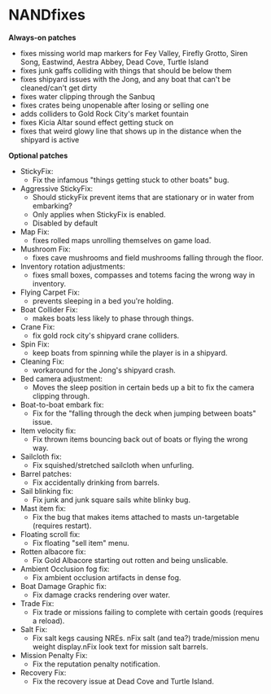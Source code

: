 # NANDfixes

**Always-on patches**
- fixes missing world map markers for Fey Valley, Firefly Grotto, Siren Song, Eastwind, Aestra Abbey, Dead Cove, Turtle Island
- fixes junk gaffs colliding with things that should be below them
- fixes shipyard issues with the Jong, and any boat that can't be cleaned/can't get dirty
- fixes water clipping through the Sanbuq
- fixes crates being unopenable after losing or selling one
- adds colliders to Gold Rock City's market fountain
- fixes Kicia Altar sound effect getting stuck on
- fixes that weird glowy line that shows up in the distance when the shipyard is active

**Optional patches**
- StickyFix: 
  - Fix the infamous "things getting stuck to other boats" bug.
- Aggressive StickyFix:
  - Should stickyFix prevent items that are stationary or in water from embarking?
  - Only applies when StickyFix is enabled.
  - Disabled by default
- Map Fix: 
  - fixes rolled maps unrolling themselves on game load.
- Mushroom Fix: 
  - fixes cave mushrooms and field mushrooms falling through the floor.
- Inventory rotation adjustments: 
  - fixes small boxes, compasses and totems facing the wrong way in inventory.
- Flying Carpet Fix: 
  - prevents sleeping in a bed you're holding.
- Boat Collider Fix: 
  - makes boats less likely to phase through things.
- Crane Fix: 
  - fix gold rock city's shipyard crane colliders.
- Spin Fix: 
  - keep boats from spinning while the player is in a shipyard.
- Cleaning Fix: 
  - workaround for the Jong's shipyard crash.
- Bed camera adjustment: 
  - Moves the sleep position in certain beds up a bit to fix the camera clipping through.
- Boat-to-boat embark fix: 
  - Fix for the "falling through the deck when jumping between boats" issue.
- Item velocity fix: 
  - Fix thrown items bouncing back out of boats or flying the wrong way.
- Sailcloth fix: 
  - Fix squished/stretched sailcloth when unfurling.
- Barrel patches: 
  - Fix accidentally drinking from barrels.
- Sail blinking fix: 
  - Fix junk and junk square sails white blinky bug.
- Mast item fix: 
  - Fix the bug that makes items attached to masts un-targetable (requires restart).
- Floating scroll fix: 
  - Fix floating "sell item" menu.
- Rotten albacore fix: 
  - Fix Gold Albacore starting out rotten and being unslicable.
- Ambient Occlusion fog fix: 
  - Fix ambient occlusion artifacts in dense fog.
- Boat Damage Graphic fix: 
  - Fix damage cracks rendering over water.
- Trade Fix: 
  - Fix trade or missions failing to complete with certain goods (requires a reload).
- Salt Fix: 
  - Fix salt kegs causing NREs. nFix salt (and tea?) trade/mission menu weight display.nFix look text for mission salt barrels.
- Mission Penalty Fix: 
  - Fix the reputation penalty notification.
- Recovery Fix: 
  - Fix the recovery issue at Dead Cove and Turtle Island.
